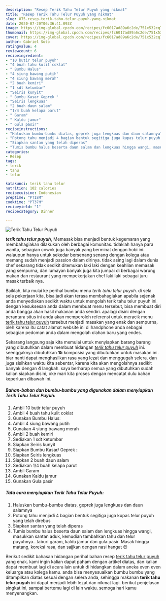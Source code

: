 ```yaml
---
description: "Resep Terik Tahu Telur Puyuh yang nikmat"
title: "Resep Terik Tahu Telur Puyuh yang nikmat"
slug: 875-resep-terik-tahu-telur-puyuh-yang-nikmat
date: 2020-07-20T06:36:41.093Z
image: https://img-global.cpcdn.com/recipes/fc6017ad89a6c2de/751x532cq70/terik-tahu-telur-puyuh-foto-resep-utama.jpg
thumbnail: https://img-global.cpcdn.com/recipes/fc6017ad89a6c2de/751x532cq70/terik-tahu-telur-puyuh-foto-resep-utama.jpg
cover: https://img-global.cpcdn.com/recipes/fc6017ad89a6c2de/751x532cq70/terik-tahu-telur-puyuh-foto-resep-utama.jpg
author: Gabriel Soto
ratingvalue: 4
reviewcount: 6
recipeingredient:
- "10 butir telur puyuh"
- "4 buah tahu kulit coklat"
- " Bumbu Halus"
- "4 siung bawang putih"
- "4 siung bawang merah"
- "2 buah kemiri"
- "1 sdt ketumbar"
- "Seiris kunyit"
- " Bumbu Kasar Geprek "
- "Seiris lengkuas"
- "2 buah daun salam"
- "1/4 buah kelapa parut"
- " Garam"
- " Kaldu jamur"
- " Gula pasir"
recipeinstructions:
- "Haluskan bumbu-bumbu diatas, geprek juga lengkuas dan daun salamnya"
- "Potong tahu menjadi 4 bagian bentuk segitiga juga kupas telur puyuh yang telah direbus"
- "Siapkan santan yang telah diperas"
- "Tumis bumbu halus beserta daun salam dan lengkuas hingga wangi, masukkan santan aduk, kemudian tambahkan tahu dan telur puyuhnya...taburi garam, kaldu jamur dan gula pasir. Masak hingga matang, koreksi rasa, dan sajjkan dengan nasi hangat 😊"
categories:
- Resep
tags:
- terik
- tahu
- telur

katakunci: terik tahu telur 
nutrition: 102 calories
recipecuisine: Indonesian
preptime: "PT18M"
cooktime: "PT37M"
recipeyield: "1"
recipecategory: Dinner

---
```



![Terik Tahu Telur Puyuh](https://img-global.cpcdn.com/recipes/fc6017ad89a6c2de/751x532cq70/terik-tahu-telur-puyuh-foto-resep-utama.jpg)

<b><i>terik tahu telur puyuh</i></b>, Memasak bisa menjadi bentuk kegemaran yang membahagiakan dilakukan oleh berbagai komunitas. tidaklah hanya para wanita, sebagian cowok juga banyak yang berminat dengan hobi ini. walaupun hanya untuk sekedar bersenang senang dengan kolega atau memang sudah menjadi passion dalam dirinya. tidak asing lagi dalam dunia chef sekarang tidak sedikit ditemukan laki laki dengan keahlian memasak yang sempurna, dan lumayan banyak juga kita jumpai di berbagai warung makan dan restaurant yang mempekerjakan chef laki laki sebagai juru masak terbaik nya.

Baiklah, kita mulai ke perihal bumbu menu <i>terik tahu telur puyuh</i>. di sela sela pekerjaan kita, bisa jadi akan terasa membahagiakan apabila sejenak anda menyediakan sedikit waktu untuk mengolah terik tahu telur puyuh ini. dengan kesuksesan anda dalam membuat menu tersebut, bisa membuat diri anda bangga akan hasil makanan anda sendiri. apalagi disini dengan perantara situs ini anda akan memperoleh referensi untuk meracik menu <u>terik tahu telur puyuh</u> tersebut menjadi masakan yang enak dan sempurna, oleh karena itu catat alamat website ini di handphone anda sebagai sebagian pedoman anda dalam mengolah olahan baru yang endes.




Sekarang langsung saja kita memulai untuk menyiapkan barang barang yang dibutuhkan dalam membuat hidangan <u><i>terik tahu telur puyuh</i></u> ini. seenggaknya dibutuhkan <b>15</b> komposisi yang dibutuhkan untuk masakan ini. biar nanti dapat menghasilkan rasa yang lezat dan menggugah selera. dan juga sisihkan waktu kita sebentar, karena kita akan mengolahnya sedikit banyak dengan <b>4</b> langkah. saya berharap semua yang dibutuhkan sudah kalian siapkan disini, oke mari kita proses dengan mencatat dulu bahan keperluan dibawah ini.

<!--inarticleads1-->

##### Bahan-bahan dan bumbu-bumbu yang digunakan dalam menyiapkan Terik Tahu Telur Puyuh:

1. Ambil 10 butir telur puyuh
1. Ambil 4 buah tahu kulit coklat
1. Gunakan  Bumbu Halus:
1. Ambil 4 siung bawang putih
1. Gunakan 4 siung bawang merah
1. Ambil 2 buah kemiri
1. Sediakan 1 sdt ketumbar
1. Siapkan Seiris kunyit
1. Siapkan  Bumbu Kasar/ Geprek :
1. Siapkan Seiris lengkuas
1. Siapkan 2 buah daun salam
1. Sediakan 1/4 buah kelapa parut
1. Ambil  Garam
1. Gunakan  Kaldu jamur
1. Gunakan  Gula pasir




<!--inarticleads2-->

##### Tata cara menyiapkan Terik Tahu Telur Puyuh:

1. Haluskan bumbu-bumbu diatas, geprek juga lengkuas dan daun salamnya
1. Potong tahu menjadi 4 bagian bentuk segitiga juga kupas telur puyuh yang telah direbus
1. Siapkan santan yang telah diperas
1. Tumis bumbu halus beserta daun salam dan lengkuas hingga wangi, masukkan santan aduk, kemudian tambahkan tahu dan telur puyuhnya...taburi garam, kaldu jamur dan gula pasir. Masak hingga matang, koreksi rasa, dan sajjkan dengan nasi hangat 😊




Berikut sedikit bahasan hidangan perihal bahan resep <u>terik tahu telur puyuh</u> yang enak. kami ingin kalian dapat paham dengan artikel diatas, dan kalian dapat membuat lagi di acara lain untuk di hidangkan dalam aneka even even keluarga atau kolega kamu. anda bisa menyesuaikan bumbu bumbu yang ditampilkan diatas sesuai dengan selera anda, sehingga makanan <b>terik tahu telur puyuh</b> ini dapat menjadi lebih lezat dan nikmat lagi. berikut penjelasan singkat ini, sampai bertemu lagi di lain waktu. semoga hari kamu menyenangkan.
